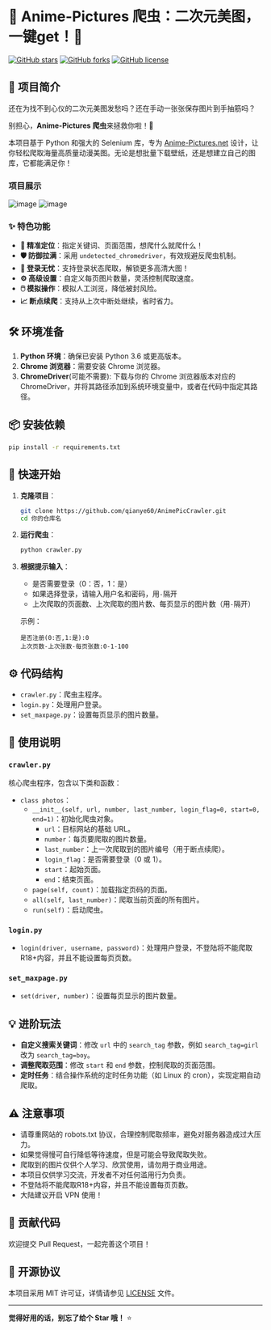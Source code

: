 


# 🌸 Anime-Pictures 爬虫：二次元美图，一键get！🌸

[![GitHub stars](https://img.shields.io/github/stars/qianye60/AnimePicCrawler.svg?style=social&label=Star&maxAge=2592000)](https://GitHub.com/qianye60/AnimePicCrawler/stargazers/)
[![GitHub forks](https://img.shields.io/github/forks/qianye60/AnimePicCrawler.svg?style=social&label=Fork&maxAge=2592000)](https://GitHub.com/qianye60/AnimePicCrawler/network/)
[![GitHub license](https://img.shields.io/github/license/qianye60/AnimePicCrawler.svg)](https://GitHub.com/qianye60/AnimePicCrawler/blob/master/LICENSE)

## 🌟 项目简介

还在为找不到心仪的二次元美图发愁吗？还在手动一张张保存图片到手抽筋吗？

别担心，**Anime-Pictures 爬虫**来拯救你啦！🚀

本项目基于 Python 和强大的 Selenium 库，专为 [Anime-Pictures.net](https://anime-pictures.net/) 设计，让你轻松爬取海量高质量动漫美图。无论是想批量下载壁纸，还是想建立自己的图库，它都能满足你！

### 项目展示

![image](https://github.com/user-attachments/assets/461929b4-06e4-4f9b-9d2b-991f1bf5e348)
![image](https://github.com/user-attachments/assets/fbd031c5-2bae-4126-9176-2299d7c20bce)

### ✨ 特色功能

*   **🎯 精准定位**：指定关键词、页面范围，想爬什么就爬什么！
*   **🛡️ 防御拉满**：采用 `undetected_chromedriver`，有效规避反爬虫机制。
*   **🔑 登录无忧**：支持登录状态爬取，解锁更多高清大图！
*   **⚙️ 高级设置**：自定义每页图片数量，灵活控制爬取速度。
*   **🖱️ 模拟操作**：模拟人工浏览，降低被封风险。
*   **📈 断点续爬**：支持从上次中断处继续，省时省力。

## 🛠️ 环境准备

1.  **Python 环境**：确保已安装 Python 3.6 或更高版本。
2.  **Chrome 浏览器**：需要安装 Chrome 浏览器。
3.  **ChromeDriver**(可能不需要): 下载与你的 Chrome 浏览器版本对应的 ChromeDriver，并将其路径添加到系统环境变量中，或者在代码中指定其路径。

## 📦 安装依赖

```bash
pip install -r requirements.txt
```

## 🚀 快速开始

1.  **克隆项目**：

    ```bash
    git clone https://github.com/qianye60/AnimePicCrawler.git
    cd 你的仓库名
    ```

2.  **运行爬虫**：

    ```bash
    python crawler.py
    ```

3.  **根据提示输入**：
    *   是否需要登录（0：否，1：是）
    *   如果选择登录，请输入用户名和密码，用`-`隔开
    *   上次爬取的页面数、上次爬取的图片数、每页显示的图片数（用`-`隔开）

    示例：

    ```
    是否注册(0:否,1:是):0
    上次页数-上次张数-每页张数:0-1-100
    ```

## ⚙️ 代码结构

*   `crawler.py`：爬虫主程序。
*   `login.py`：处理用户登录。
*   `set_maxpage.py`：设置每页显示的图片数量。

## 📝 使用说明

### `crawler.py`

核心爬虫程序，包含以下类和函数：

*   `class photos`：
    *   `__init__(self, url, number, last_number, login_flag=0, start=0, end=1)`：初始化爬虫对象。
        *   `url`：目标网站的基础 URL。
        *   `number`：每页要爬取的图片数量。
        *   `last_number`：上一次爬取到的图片编号（用于断点续爬）。
        *   `login_flag`：是否需要登录（0 或 1）。
        *   `start`：起始页面。
        *   `end`：结束页面。
    *   `page(self, count)`：加载指定页码的页面。
    *   `all(self, last_number)`：爬取当前页面的所有图片。
    *   `run(self)`：启动爬虫。

### `login.py`

*   `login(driver, username, password)`：处理用户登录，不登陆将不能爬取R18+内容，并且不能设置每页页数。

### `set_maxpage.py`

*   `set(driver, number)`：设置每页显示的图片数量。

## 💡 进阶玩法

*   **自定义搜索关键词**：修改 `url` 中的 `search_tag` 参数，例如 `search_tag=girl` 改为 `search_tag=boy`。
*   **调整爬取范围**：修改 `start` 和 `end` 参数，控制爬取的页面范围。
*   **定时任务**：结合操作系统的定时任务功能（如 Linux 的 cron），实现定期自动爬取。

## ⚠️ 注意事项

*   请尊重网站的 robots.txt 协议，合理控制爬取频率，避免对服务器造成过大压力。
*   如果觉得慢可自行降低等待速度，但是可能会导致爬取失败。
*   爬取到的图片仅供个人学习、欣赏使用，请勿用于商业用途。
*   本项目仅供学习交流，开发者不对任何滥用行为负责。
*   不登陆将不能爬取R18+内容，并且不能设置每页页数。
*   大陆建议开启 VPN 使用！
  
## 🤝 贡献代码

欢迎提交 Pull Request，一起完善这个项目！

## 📜 开源协议

本项目采用 MIT 许可证，详情请参见 [LICENSE](LICENSE) 文件。

---

**觉得好用的话，别忘了给个 Star 哦！** ⭐
